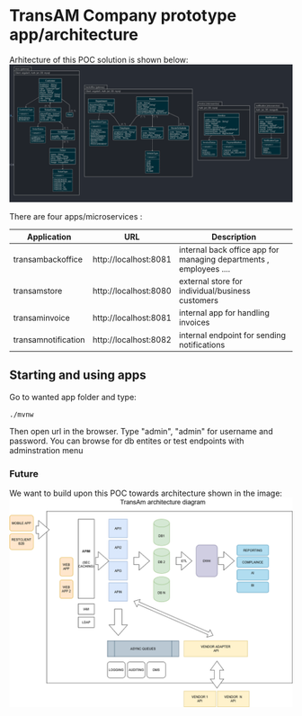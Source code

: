 # TransAM Company prototype app/architecture

Arhitecture of this POC solution is shown below:
![image info](./resources/trans-am_db_model.png)


There are four apps/microservices :


| Application | URL | Description |
| --- | --- | --- |
transambackoffice |     http://localhost:8081  |  internal back office app for managing departments , employees  ....
transamstore    |       http://localhost:8080  |  external store for individual/business customers
transaminvoice   |      http://localhost:8081  |  internal app for handling invoices
transamnotification  |  http://localhost:8082  |  internal endpoint for sending notifications

## Starting and using apps

Go to wanted app folder and type:

```shell
./mvnw
```

Then open url in the browser. 
Type "admin", "admin" for username and password.
You can browse for db entites or test endpoints with adminstration menu


### Future

We want to build upon this POC towards architecture shown in the image:
![image info](./resources/TransAM_Generic_Architecture.png)



 